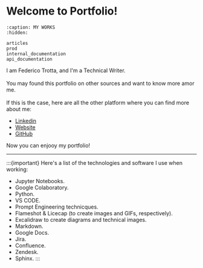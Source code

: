 # Welcome to Portfolio!

```{toctree}
:caption: MY WORKS
:hidden: 

articles
prod
internal_documentation
api_documentation
```

I am Federico Trotta, and I'm a Technical Writer.\
\
You may found this portfolio on other sources and want to know more amor me. \
\
If this is the case, here are all the other platform where you can find more about me:

- [Linkedin](https://www.linkedin.com/in/federico-trotta/)
- [Website](https://federicotrotta.com/)
- [GitHub](https://github.com/federico-trotta)

Now you can enjooy my portfolio!


***

:::{important}
Here's a list of the technologies and software I use when working:
- Jupyter Notebooks.
- Google Colaboratory.
- Python.
- VS CODE.
- Prompt Engineering technicques.
- Flameshot & Licecap (to create images and GIFs, respectively).
- Excalidraw to create diagrams and technical images.
- Markdown.
- Google Docs.
- Jira.
- Confluence.
- Zendesk.
- Sphinx.
:::